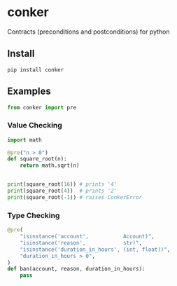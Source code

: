 # conker
Contracts (preconditions and postconditions) for python

## Install

```
pip install conker
```

## Examples

```python
from conker import pre
```

### Value Checking

```python
import math

@pre("n > 0")
def square_root(n):
    return math.sqrt(n)


print(square_root(16)) # prints '4'
print(square_root(4))  # prints '2'
print(square_root(-1)) # raises ConkerError
```

### Type Checking

```python
@pre(
    "isinstance('account',           Account)",
    "isinstance('reason',            str)",
    "isinstance('duration_in_hours', (int, float))",
    "duration_in_hours > 0",
)
def ban(account, reason, duration_in_hours):
    pass
```
